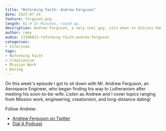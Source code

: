 ```yaml
---
title: "Reforming Faith: Andrew Ferguson"
date: 2023-07-24
feature: ferguson.png
length: 61 # In Minutes, round up.
description: Andrew Ferguson, a very cool guy, sits down to discuss how he came to Lutheranism!
author: remy
audio: 13390013-reforming-faith-andrew-ferguson
categories:
- Interview
tags: 
- Reforming Faith
- Creationism
- Mission Work
- Dating
---
```


On this week's episode I got to sit down with Mr. Andrew Ferguson, an Aerospace Engineer, who began finding his way to Lutheranism after meeting his soon-to-be-wife. Listen as Andrew and I cover topics ranging from Mission work, engineering, creationism, and long-distance dating!

Follow Andrew:

* [Andrew Ferguson on Twitter](https://twitter.com/AndrewFerguson)
* [Dial A Podcast](https://www.dialapodcast.com/)